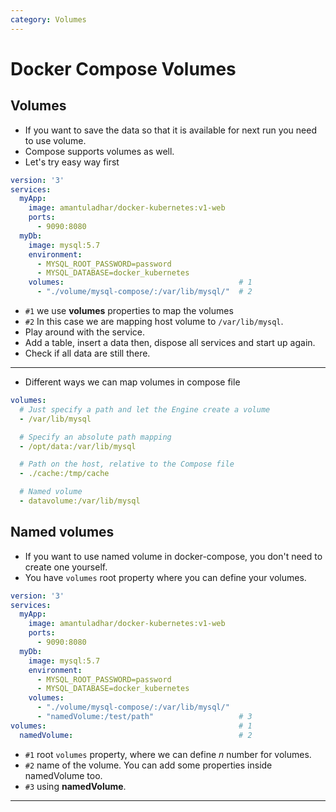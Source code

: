 ```yaml
---
category: Volumes
---
```

# Docker Compose Volumes

## Volumes
* If you want to save the data so that it is available for next run you need to use volume.
* Compose supports volumes as well.
* Let's try easy way first

```yaml
version: '3'
services:
  myApp:
    image: amantuladhar/docker-kubernetes:v1-web
    ports:
      - 9090:8080
  myDb:
    image: mysql:5.7
    environment:
      - MYSQL_ROOT_PASSWORD=password
      - MYSQL_DATABASE=docker_kubernetes
    volumes:                                       # 1
      - "./volume/mysql-compose/:/var/lib/mysql/"  # 2
```
* `#1` we use **volumes** properties to map the volumes
* `#2` In this case we are mapping host volume to `/var/lib/mysql`.
* Play around with the service.
* Add a table, insert a data then, dispose all services and start up again.
* Check if all data are still there.

---
* Different ways we can map volumes in compose file

```yaml
volumes:
  # Just specify a path and let the Engine create a volume
  - /var/lib/mysql

  # Specify an absolute path mapping
  - /opt/data:/var/lib/mysql

  # Path on the host, relative to the Compose file
  - ./cache:/tmp/cache

  # Named volume
  - datavolume:/var/lib/mysql
```

## Named volumes
* If you want to use named volume in docker-compose, you don't need to create one yourself.
* You have `volumes` root property where you can define your volumes.

```yaml
version: '3'
services:
  myApp:
    image: amantuladhar/docker-kubernetes:v1-web
    ports:
      - 9090:8080
  myDb:
    image: mysql:5.7
    environment:
      - MYSQL_ROOT_PASSWORD=password
      - MYSQL_DATABASE=docker_kubernetes
    volumes:
      - "./volume/mysql-compose/:/var/lib/mysql/"
      - "namedVolume:/test/path"                   # 3                        
volumes:                                           # 1
  namedVolume:                                     # 2     
```
* `#1` root `volumes` property, where we can define *n* number for volumes.
* `#2` name of the volume. You can add some properties inside namedVolume too.
* `#3` using **namedVolume**.

---
